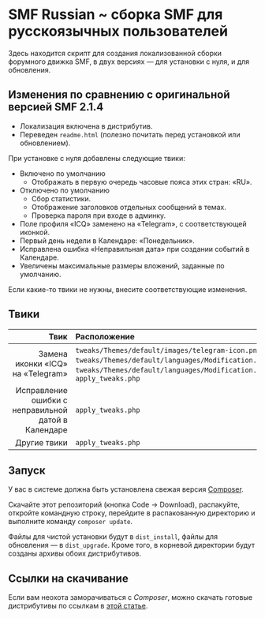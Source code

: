
# SMF Russian ~ сборка SMF для русскоязычных пользователей

Здесь находится скрипт для создания локализованной сборки форумного движка SMF, в двух версиях — для установки с нуля, и для обновления.

## Изменения по сравнению с оригинальной версией SMF 2.1.4

* Локализация включена в дистрибутив.
* Переведен `readme.html` (полезно почитать перед установкой или обновлением).

При установке с нуля добавлены следующие твики:
* Включено по умолчанию
    * Отображать в первую очередь часовые пояса этих стран: «RU».
* Отключено по умолчанию
    * Сбор статистики.
    * Отображение заголовков отдельных сообщений в темах.
    * Проверка пароля при входе в админку.
* Поле профиля «ICQ» заменено на «Telegram», с соответствующей иконкой.
* Первый день недели в Календаре: «Понедельник».
* Исправлена ошибка «Неправильная дата» при создании событий в Календаре.
* Увеличены максимальные размеры вложений, заданные по умолчанию.

Если какие-то твики не нужны, внесите соответствующие изменения.

## Твики

| Твик | Расположение |
| -------------: | :----------------------------------------------------------------- |
| Замена иконки «ICQ» на «Telegram» | `tweaks/Themes/default/images/telegram-icon.png`, `tweaks/Themes/default/languages/Modification.english.php`, `tweaks/Themes/default/languages/Modification.russian.php`, `apply_tweaks.php` |
| Исправление ошибки с неправильной датой в Календаре | `apply_tweaks.php` |
| Другие твики | `apply_tweaks.php` |

## Запуск

У вас в системе должна быть установлена свежая версия [Composer](https://getcomposer.org/download/).

Скачайте этот репозиторий (кнопка Code -> Download), распакуйте, откройте командную строку, перейдите в распакованную директорию и выполните команду `composer update`.

Файлы для чистой установки будут в `dist_install`, файлы для обновления — в `dist_upgrade`. Кроме того, в корневой директории будут созданы архивы обоих дистрибутивов.

## Ссылки на скачивание

Если вам неохота заморачиваться с _Composer_, можно скачать готовые дистрибутивы по ссылкам в [этой статье](https://dragomano.ru/articles/smf-2-1-russian).
